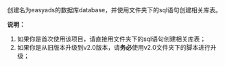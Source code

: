 创建名为easyads的数据库database，并使用文件夹下的sql语句创建相关库表。

**说明：**
1. 如果你是首次使用该项目，请直接用文件夹下的sql语句创建相关库表；
2. 如果你是从旧版本升级到v2.0版本，请**务必**使用v2.0文件夹下的脚本进行升级；

